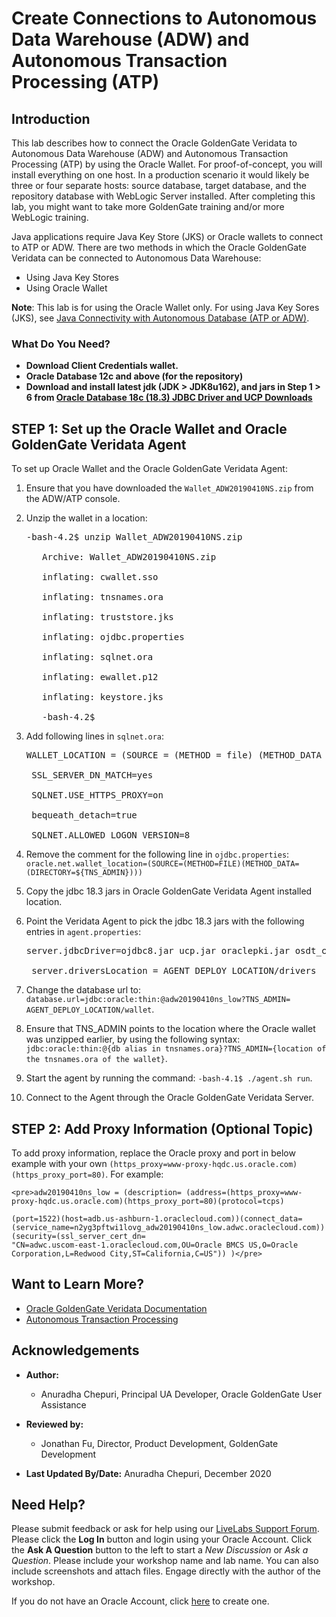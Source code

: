 # Create Connections to Autonomous Data Warehouse (ADW) and Autonomous Transaction Processing (ATP)

## Introduction
This lab describes how to connect the Oracle GoldenGate Veridata to Autonomous Data Warehouse (ADW) and Autonomous Transaction Processing (ATP) by using the Oracle Wallet.
For proof-of-concept, you will install everything on one host. In a production scenario it would likely be three or four separate hosts: source database, target database, and the repository database with WebLogic Server installed. After completing this lab, you might want to take more GoldenGate training and/or more WebLogic training.

Java applications require Java Key Store (JKS) or Oracle wallets to connect to ATP or ADW. There are two methods in which the Oracle GoldenGate Veridata can be connected to Autonomous Data Warehouse:
  * Using Java Key Stores
  * Using Oracle Wallet

**Note**: This lab is for using the Oracle Wallet only. For using Java Key Sores (JKS), see [Java Connectivity with Autonomous Database (ATP or ADW)](https://www.oracle.com/database/technologies/java-connectivity-to-atp.html).

### What Do You Need?

+ **Download Client Credentials wallet.**
+ **Oracle Database 12c and above (for the repository)**
+ **Download and install latest jdk (JDK > JDK8u162), and jars in Step 1 > 6 from [Oracle Database 18c (18.3) JDBC Driver and UCP Downloads](https://www.oracle.com/database/technologies/appdev/jdbc-ucp-183-downloads.html)**

## **STEP 1:** Set up the Oracle Wallet and Oracle GoldenGate Veridata Agent
To set up Oracle Wallet and the Oracle GoldenGate Veridata Agent:
1. Ensure that you have downloaded the `Wallet_ADW20190410NS.zip` from the ADW/ATP console.
2. Unzip the wallet in a location:

    <pre>-bash-4.2$ unzip Wallet_ADW20190410NS.zip

      Archive: Wallet_ADW20190410NS.zip

      inflating: cwallet.sso

      inflating: tnsnames.ora

      inflating: truststore.jks

      inflating: ojdbc.properties

      inflating: sqlnet.ora

      inflating: ewallet.p12

      inflating: keystore.jks

      -bash-4.2$</pre>

3. Add following lines in `sqlnet.ora`:

    <pre>WALLET_LOCATION = (SOURCE = (METHOD = file) (METHOD_DATA = (DIRECTORY="AGENT_DEPLOY_LOCATION/wallet")))

    SSL_SERVER_DN_MATCH=yes

    SQLNET.USE_HTTPS_PROXY=on

    bequeath_detach=true

    SQLNET.ALLOWED_LOGON_VERSION=8</pre>

4. Remove the comment for the following line in `ojdbc.properties`:
    `oracle.net.wallet_location=(SOURCE=(METHOD=FILE)(METHOD_DATA=(DIRECTORY=${TNS_ADMIN})))`

5. Copy the jdbc 18.3 jars in Oracle GoldenGate Veridata Agent installed location.

6. Point the Veridata Agent to pick the jdbc 18.3 jars with the following entries in `agent.properties`:
    <pre>server.jdbcDriver=ojdbc8.jar ucp.jar oraclepki.jar osdt_core.jar osdt_cert.jar

    server.driversLocation = AGENT_DEPLOY_LOCATION/drivers</pre>

7. Change the database url to: `database.url=jdbc:oracle:thin:@adw20190410ns_low?TNS_ADMIN= AGENT_DEPLOY_LOCATION/wallet`.
8. Ensure that TNS_ADMIN points to the location where the Oracle wallet was unzipped earlier, by using the following syntax: `jdbc:oracle:thin:@{db alias in tnsnames.ora}?TNS_ADMIN={location of the tnsnames.ora of the wallet}`.
9. Start the agent by running the command: `-bash-4.1$ ./agent.sh run`.
10. Connect to the Agent through the Oracle GoldenGate Veridata Server.


## **STEP 2:** Add Proxy Information (Optional Topic)

To add proxy information, replace the Oracle proxy and port in below example with your own `(https_proxy=www-proxy-hqdc.us.oracle.com)(https_proxy_port=80)`. For example:

    <pre>adw20190410ns_low = (description= (address=(https_proxy=www-proxy-hqdc.us.oracle.com)(https_proxy_port=80)(protocol=tcps)

    (port=1522)(host=adb.us-ashburn-1.oraclecloud.com))(connect_data= (service_name=n2yg3pftwi1lovg_adw20190410ns_low.adwc.oraclecloud.com))(security=(ssl_server_cert_dn=
    "CN=adwc.uscom-east-1.oraclecloud.com,OU=Oracle BMCS US,O=Oracle Corporation,L=Redwood City,ST=California,C=US")) )</pre>


## Want to Learn More?

* [Oracle GoldenGate Veridata Documentation](https://docs.oracle.com/en/middleware/goldengate/veridata/12.2.1.4/index.html)
* [Autonomous Transaction Processing](https://docs.oracle.com/en/cloud/paas/atp-cloud/index.html)

## Acknowledgements

* **Author:**
    + Anuradha Chepuri, Principal UA Developer, Oracle GoldenGate User Assistance
* **Reviewed by:**
    + Jonathan Fu, Director, Product Development, GoldenGate Development

* **Last Updated By/Date:** Anuradha Chepuri, December 2020

## Need Help?
Please submit feedback or ask for help using our [LiveLabs Support Forum](https://community.oracle.com/tech/developers/categories/livelabsdiscussions). Please click the **Log In** button and login using your Oracle Account. Click the **Ask A Question** button to the left to start a *New Discussion* or *Ask a Question*. Please include your workshop name and lab name.  You can also include screenshots and attach files. Engage directly with the author of the workshop.

If you do not have an Oracle Account, click [here](https://profile.oracle.com/myprofile/account/create-account.jspx) to create one.
